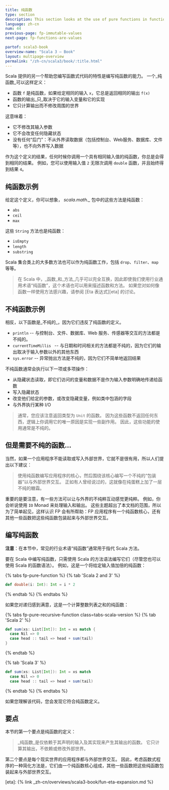 ```yaml
---
title: 纯函数
type: section
description: This section looks at the use of pure functions in functional programming.
language: zh-cn
num: 44
previous-page: fp-immutable-values
next-page: fp-functions-are-values

partof: scala3-book
overview-name: "Scala 3 — Book"
layout: multipage-overview
permalink: "/zh-cn/scala3/book/:title.html"
---
```



Scala 提供的另一个帮助您编写函数式代码的特性是编写纯函数的能力。
一个_纯函数_可以这样定义：

- 函数 `f` 是纯函数，如果给定相同的输入 `x`，它总是返回相同的输出 `f(x)`
- 函数的输出_只_取决于它的输入变量和它的实现
- 它只计算输出而不修改周围的世界

这意味着：
- 它不修改其输入参数
- 它不会改变任何隐藏状态
- 没有任何“后门”：不从外界读取数据（包括控制台、Web服务、数据库、文件等），也不向外界写入数据

作为这个定义的结果，任何时候你调用一个具有相同输入值的纯函数，你总是会得到相同的结果。
例如，您可以使用输入值 `2` 无限次调用 `double` 函数，并且始终得到结果 `4`。

## 纯函数示例

给定这个定义，你可以想象， *scala.math._* 包中的这些方法是纯函数：

- `abs`
- `ceil`
- `max`

这些 `String` 方法也是纯函数：

- `isEmpty`
- `length`
- `substring`

Scala 集合类上的大多数方法也可以作为纯函数工作，包括 `drop`、`filter`、`map` 等等。

> 在 Scala 中，_函数_和_方法_几乎可以完全互换，因此即使我们使用行业通用术语“纯函数”，这个术语也可以用来描述函数和方法。
> 如果您对如何像函数一样使用方法感兴趣，请参阅 [Eta 表达式][eta] 的讨论。

## 不纯函数示例

相反，以下函数是_不纯的_，因为它们违反了纯函数的定义。

- `println` -- 与控制台、文件、数据库、Web 服务、传感器等交互的方法都是不纯的。
- `currentTimeMillis ` -- 与日期和时间相关的方法都是不纯的，因为它们的输出取决于输入参数以外的其他东西
- `sys.error` -- 异常抛出方法是不纯的，因为它们不简单地返回结果

不纯函数通常会执行以下一项或多项操作：

- 从隐藏状态读取，即它们访问的变量和数据不是作为输入参数明确地传递给函数
- 写入隐藏状态
- 改变他们给定的参数，或改变隐藏变量，例如类中包涵的字段
- 与外界执行某种 I/O

> 通常，您应该注意返回类型为 `Unit` 的函数。
> 因为这些函数不返回任何东西，逻辑上你调用它的唯一原因是实现一些副作用。
> 因此，这些功能的使用通常是不纯的。

## 但是需要不纯的函数...

当然，如果一个应用程序不能读取或写入外部世界，它就不是很有用，所以人们提出以下建议：

> 使用纯函数编写应用程序的核心，然后围绕该核心编写一个不纯的“包装器”以与外部世界交互。
> 正如有人曾经说过的，这就像在纯蛋糕上加了一层不纯的糖霜。

重要的是要注意，有一些方法可以让与外界的不纯粹互动感觉更纯粹。
例如，你会听说使用 `IO` Monad 来处理输入和输出。
这些主题超出了本文档的范围，所以为了简单起见，这样认识 FP 会有所帮助：FP 应用程序有一个纯函数核心，还有其他一些函数把这些纯函数包装起来与外部世界交互。

## 编写纯函数

**注意**：在本节中，常见的行业术语“纯函数”通常用于指代 Scala 方法。

要在 Scala 中编写纯函数，只需使用 Scala 的方法语法编写它们（尽管您也可以使用 Scala 的函数语法）。
例如，这是一个将给定输入值加倍的纯函数：

{% tabs fp-pure-function %}
{% tab 'Scala 2 and 3' %}
```scala
def double(i: Int): Int = i * 2
```
{% endtab %}
{% endtabs %}

如果您对递归感到满意，这是一个计算整数列表之和的纯函数：

{% tabs fp-pure-recursive-function class=tabs-scala-version %}
{% tab 'Scala 2' %}
```scala
def sum(xs: List[Int]): Int = xs match {
  case Nil => 0
  case head :: tail => head + sum(tail)
}
```
{% endtab %}

{% tab 'Scala 3' %}
```scala
def sum(xs: List[Int]): Int = xs match
  case Nil => 0
  case head :: tail => head + sum(tail)
```
{% endtab %}
{% endtabs %}

如果您理解该代码，您会发现它符合纯函数定义。

## 要点

本节的第一个要点是纯函数的定义：

> _纯函数_是仅依赖于其声明的输入及其实现来产生其输出的函数。
> 它只计算其输出，不依赖或修改外部世界。

第二个要点是每个现实世界的应用程序都与外部世界交互。
因此，考虑函数式程序的一种简化方法是，它们由一个纯函数核心组成，其他一些函数把这些纯函数包装起来与外部世界交互。

[eta]: {% link _zh-cn/overviews/scala3-book/fun-eta-expansion.md %}
